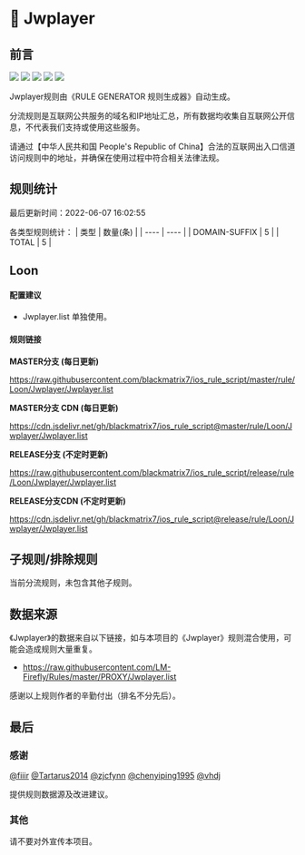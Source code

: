 # 🧸 Jwplayer

## 前言

![](https://shields.io/badge/-移除重复规则-ff69b4) ![](https://shields.io/badge/-DOMAIN与DOMAIN--SUFFIX合并-green) ![](https://shields.io/badge/-DOMAIN--SUFFIX间合并-critical) ![](https://shields.io/badge/-DOMAIN--SUFFIX与DOMAIN--KEYWORD合并-blue) ![](https://shields.io/badge/-IP--CIDR(6)合并-blueviolet) 

Jwplayer规则由《RULE GENERATOR 规则生成器》自动生成。

分流规则是互联网公共服务的域名和IP地址汇总，所有数据均收集自互联网公开信息，不代表我们支持或使用这些服务。

请通过【中华人民共和国 People's Republic of China】合法的互联网出入口信道访问规则中的地址，并确保在使用过程中符合相关法律法规。

## 规则统计

最后更新时间：2022-06-07 16:02:55

各类型规则统计：
| 类型 | 数量(条)  | 
| ---- | ----  |
| DOMAIN-SUFFIX | 5  | 
| TOTAL | 5  | 


## Loon 

#### 配置建议
- Jwplayer.list 单独使用。

#### 规则链接
**MASTER分支 (每日更新)**

https://raw.githubusercontent.com/blackmatrix7/ios_rule_script/master/rule/Loon/Jwplayer/Jwplayer.list

**MASTER分支 CDN (每日更新)**

https://cdn.jsdelivr.net/gh/blackmatrix7/ios_rule_script@master/rule/Loon/Jwplayer/Jwplayer.list

**RELEASE分支 (不定时更新)**

https://raw.githubusercontent.com/blackmatrix7/ios_rule_script/release/rule/Loon/Jwplayer/Jwplayer.list

**RELEASE分支CDN (不定时更新)**

https://cdn.jsdelivr.net/gh/blackmatrix7/ios_rule_script@release/rule/Loon/Jwplayer/Jwplayer.list

## 子规则/排除规则


当前分流规则，未包含其他子规则。

## 数据来源

《Jwplayer》的数据来自以下链接，如与本项目的《Jwplayer》规则混合使用，可能会造成规则大量重复。

- https://raw.githubusercontent.com/LM-Firefly/Rules/master/PROXY/Jwplayer.list


感谢以上规则作者的辛勤付出（排名不分先后）。

## 最后

### 感谢

[@fiiir](https://github.com/fiiir) [@Tartarus2014](https://github.com/Tartarus2014) [@zjcfynn](https://github.com/zjcfynn) [@chenyiping1995](https://github.com/chenyiping1995) [@vhdj](https://github.com/vhdj)

提供规则数据源及改进建议。

### 其他

请不要对外宣传本项目。